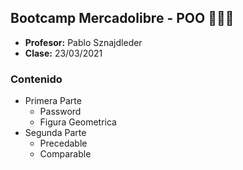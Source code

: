 ## Bootcamp Mercadolibre - POO 👩🏻‍💻

* **Profesor:** Pablo Sznajdleder
* **Clase:** 23/03/2021

### Contenido
* Primera Parte
    * Password
    * Figura Geometrica
* Segunda Parte
    * Precedable
    * Comparable
